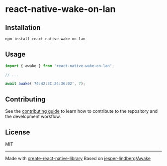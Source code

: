 # react-native-wake-on-lan

## Installation

```sh
npm install react-native-wake-on-lan
```

## Usage

```js
import { awake } from 'react-native-wake-on-lan';

// ...

await awake('74:42:3C:24:36:02', 7);
```

## Contributing

See the [contributing guide](CONTRIBUTING.md) to learn how to contribute to the repository and the development workflow.

## License

MIT

---

Made with [create-react-native-library](https://github.com/callstack/react-native-builder-bob)
Based on [jesper-lindberg/Awake](https://github.com/jesper-lindberg/Awake)
